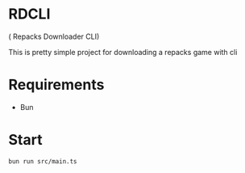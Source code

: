 # RDCLI

( Repacks Downloader CLI)


This is pretty simple project for downloading a repacks game with cli


# Requirements

- Bun


# Start 
```bash
bun run src/main.ts
```